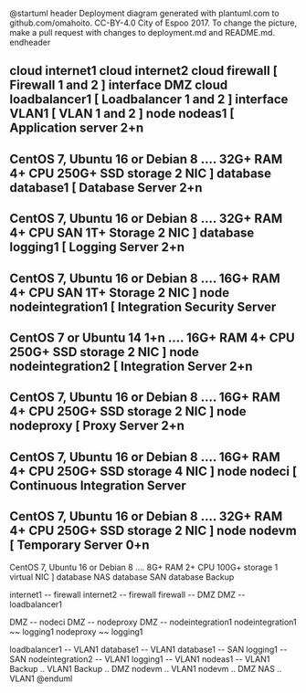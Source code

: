 @startuml
header
Deployment diagram generated with plantuml.com to github.com/omahoito. CC-BY-4.0 City of Espoo 2017. To change the picture, make a pull request with changes to deployment.md and README.md.
endheader

cloud internet1
cloud internet2
cloud firewall [ 
Firewall 1 and 2
]
interface DMZ
cloud loadbalancer1 [ 
Loadbalancer 1 and 2
]
interface VLAN1 [
VLAN 1 and 2 
]
node nodeas1 [
Application server 
2+n
----
CentOS 7, Ubuntu 16 or Debian 8
....
32G+ RAM
4+ CPU
250G+ SSD storage
2 NIC
]
database database1 [
Database Server 
2+n
----
CentOS 7, Ubuntu 16 or Debian 8
....
32G+ RAM
4+ CPU
SAN 1T+ Storage
2 NIC
]
database logging1 [
Logging Server 
2+n
----
CentOS 7, Ubuntu 16 or Debian 8
....
16G+ RAM
4+ CPU
SAN 1T+ Storage
2 NIC
]
node nodeintegration1 [
Integration Security Server
----
CentOS 7 or Ubuntu 14
1+n
....
16G+ RAM
4+ CPU
250G+ SSD storage
2 NIC
]
node nodeintegration2 [
Integration Server
2+n
----
CentOS 7, Ubuntu 16 or Debian 8
....
16G+ RAM
4+ CPU
250G+ SSD storage
2 NIC
]
node nodeproxy [
Proxy Server
2+n
----
CentOS 7, Ubuntu 16 or Debian 8
....
16G+ RAM
4+ CPU
250G+ SSD storage
4 NIC
]
node nodeci [
Continuous Integration Server
----
CentOS 7, Ubuntu 16 or Debian 8
....
32G+ RAM
4+ CPU
250G+ SSD storage
2 NIC
]
node nodevm [
Temporary Server 
0+n
----
CentOS 7, Ubuntu 16 or Debian 8
....
8G+ RAM
2+ CPU
100G+ storage
1 virtual NIC
]
database NAS
database SAN
database Backup

internet1 -- firewall
internet2 -- firewall
firewall -- DMZ 
DMZ -- loadbalancer1 

DMZ -- nodeci
DMZ -- nodeproxy
DMZ -- nodeintegration1
nodeintegration1 ~~ logging1
nodeproxy ~~ logging1

loadbalancer1 -- VLAN1
database1 -- VLAN1
database1 -- SAN
logging1 -- SAN
nodeintegration2 -- VLAN1
logging1 -- VLAN1
nodeas1 -- VLAN1
Backup .. VLAN1
Backup .. DMZ
nodevm .. VLAN1
nodevm .. DMZ
NAS .. VLAN1
@enduml
